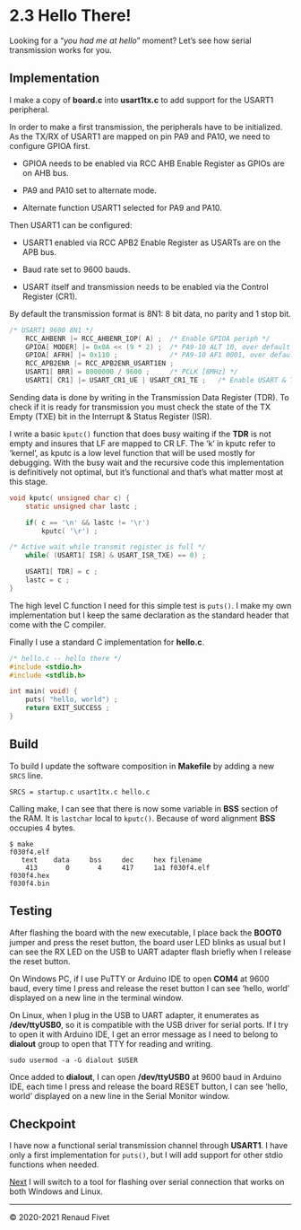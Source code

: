 # 2.3 Hello There!

Looking for a “_you had me at hello_” moment? Let’s see how serial
transmission works for you.

## Implementation

I make a copy of **board.c** into **usart1tx.c** to add support for the USART1
peripheral.

In order to make a first transmission, the peripherals have to be
initialized. As the TX/RX of USART1 are mapped on pin PA9 and PA10, we
need to configure GPIOA first.

- GPIOA needs to be enabled via RCC AHB Enable Register as GPIOs are on
AHB bus.

- PA9 and PA10 set to alternate mode.

- Alternate function USART1 selected for PA9 and PA10.

Then USART1 can be configured:

- USART1 enabled via RCC APB2 Enable Register as USARTs are on the APB
bus.

- Baud rate set to 9600 bauds.

- USART itself and transmission needs to be enabled via the Control
Register (CR1).

By default the transmission format is 8N1: 8 bit data, no parity and 1
stop bit.

```c
/* USART1 9600 8N1 */
    RCC_AHBENR |= RCC_AHBENR_IOP( A) ;  /* Enable GPIOA periph */
    GPIOA[ MODER] |= 0x0A << (9 * 2) ;  /* PA9-10 ALT 10, over default 00 */
    GPIOA[ AFRH] |= 0x110 ;             /* PA9-10 AF1 0001, over default 0000 */
    RCC_APB2ENR |= RCC_APB2ENR_USART1EN ;
    USART1[ BRR] = 8000000 / 9600 ;     /* PCLK [8MHz] */
    USART1[ CR1] |= USART_CR1_UE | USART_CR1_TE ;   /* Enable USART & Tx */
```

Sending data is done by writing in the Transmission Data Register (TDR).
To check if it is ready for transmission you must check the state of the
TX Empty (TXE) bit in the Interrupt & Status Register (ISR).

I write a basic `kputc()` function that does busy waiting if the **TDR** is
not empty and insures that LF are mapped to CR LF. The ‘k’ in kputc
refer to ‘kernel’, as kputc is a low level function that will be used
mostly for debugging. With the busy wait and the recursive code this
implementation is definitively not optimal, but it’s functional and
that’s what matter most at this stage.

```c
void kputc( unsigned char c) {
    static unsigned char lastc ;

    if( c == '\n' && lastc != '\r')
        kputc( '\r') ;

/* Active wait while transmit register is full */
    while( (USART1[ ISR] & USART_ISR_TXE) == 0) ;

    USART1[ TDR] = c ;
    lastc = c ;
}
```

The high level C function I need for this simple test is `puts()`. I make
my own implementation but I keep the same declaration as the standard
header that come with the C compiler.

Finally I use a standard C implementation for **hello.c**.

```c
/* hello.c -- hello there */
#include <stdio.h>
#include <stdlib.h>

int main( void) {
    puts( "hello, world") ;
    return EXIT_SUCCESS ;
}
```

## Build

To build I update the software composition in **Makefile** by adding a new
`SRCS` line.

`SRCS = startup.c usart1tx.c hello.c`

Calling make, I can see that there is now some variable in **BSS** section
of the RAM. It is `lastchar` local to `kputc()`. Because of word alignment
**BSS** occupies 4 bytes.

```
$ make
f030f4.elf
   text    data     bss     dec     hex filename
    413       0       4     417     1a1 f030f4.elf
f030f4.hex
f030f4.bin
```

## Testing

After flashing the board with the new executable, I place back the
**BOOT0** jumper and press the reset button, the board user LED blinks
as usual but I can see the RX LED on the USB to UART adapter flash
briefly when I release the reset button.

On Windows PC, if I use PuTTY or Arduino IDE to open **COM4** at 9600
baud, every time I press and release the reset button I can see ‘hello,
world’ displayed on a new line in the terminal window.

On Linux, when I plug in the USB to UART adapter, it enumerates as
**/dev/ttyUSB0**, so it is compatible with the USB driver for serial
ports. If I try to open it with Arduino IDE, I get an error message as I
need to belong to **dialout** group to open that TTY for reading and
writing.

`sudo usermod -a -G dialout $USER`

Once added to **dialout**, I can open **/dev/ttyUSB0** at 9600 baud in Arduino
IDE, each time I press and release the board RESET button, I can see
‘hello, world’ displayed on a new line in the Serial Monitor window.

## Checkpoint

I have now a functional serial transmission channel through **USART1**. I
have only a first implementation for `puts()`, but I will add support for
other stdio functions when needed.

[Next]( 24_stm32flash) I will switch to a tool for flashing over serial
connection that works on both Windows and Linux.

___
© 2020-2021 Renaud Fivet
